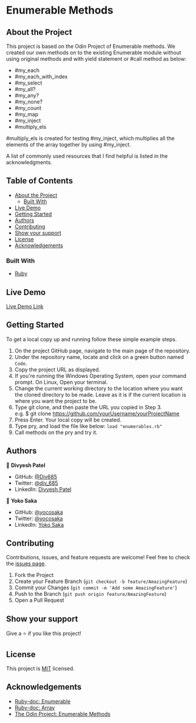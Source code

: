 # Enumerable Methods

## About the Project

This project is based on the Odin Project of Enumerable methods.
We created our own methods on to the existing Enumerable module without using original methods and with yield statement or #call method as below:

- #my_each
- #my_each_with_index
- #my_select
- #my_all?
- #my_any?
- #my_none?
- #my_count
- #my_map
- #my_inject
- #multiply_els

#multiply_els is created for testing #my_inject, which multiplies all the elements of the array together by using #my_inject.

A list of commonly used resources that I find helpful is listed in the acknowledgments.

## Table of Contents

* [About the Project](#about-the-project)
  * [Built With](#built-with)
* [Live Demo](#live-demo)
* [Getting Started](#getting-started)
* [Authors](#authors)
* [Contributing](#contributing)
* [Show your support](#show-your-support)
* [License](#license)
* [Acknowledgements](#acknowledgements)


### Built With

- [Ruby](https://www.ruby-lang.org/en/)


## Live Demo

[Live Demo Link](https://repl.it/@yocoono/Enumerables)

## Getting Started

To get a local copy up and running follow these simple example steps.

1. On the project GitHub page, navigate to the main page of the repository.
2. Under the repository name, locate and click on a green button named `Code`.
3. Copy the project URL as displayed.
4. If you're running the Windows Operating System, open your command prompt. On Linux, Open your terminal.
5. Change the current working directory to the location where you want the cloned directory to be made. Leave as it is if the current location is where you want the project to be.
6. Type git clone, and then paste the URL you copied in Step 3. <br>
   e.g. \$ git clone https://github.com/yourUsername/yourProjectName
7. Press Enter. Your local copy will be created.
8. Type pry, and load the file like below:
   `load "enumerables.rb"`
9. Call methods on the pry and try it.


## Authors

👤 **Divyesh Patel**

- GitHub: [@Div685](https://github.com/Div685)
- Twitter: [@div_685](https://twitter.com/div_685)
- LinkedIn: [Divyesh Patel](https://www.linkedin.com/in/divyesh-patel-2a15a6107)

👤 **Yoko Saka**

- GitHub: [@yocosaka](https://github.com/yocosaka)
- Twitter: [@yocosaka](https://twitter.com/yocosaka)
- LinkedIn: [Yoko Saka](https://www.linkedin.com/in/yokosaka)


## Contributing

Contributions, issues, and feature requests are welcome!
Feel free to check the [issues page](../../issues).

1. Fork the Project
2. Create your Feature Branch (`git checkout -b feature/AmazingFeature`)
3. Commit your Changes (`git commit -m 'Add some AmazingFeature'`)
4. Push to the Branch (`git push origin feature/AmazingFeature`)
5. Open a Pull Request


## Show your support

Give a ⭐️ if you like this project!


## License

This project is [MIT](./LICENCE) licensed.


## Acknowledgements

- [Ruby-doc: Enumerable](https://ruby-doc.org/core-2.6.5/Enumerable.html)
- [Ruby-doc: Array](https://ruby-doc.org/core-2.7.2/Array.html)
- [The Odin Project: Enumerable Methods](https://github.com/TheOdinProject/curriculum/blob/master/archive/old_lessons/ruby/basic_ruby/project_advanced_building_blocks.md#project-2-enumerable-methods)
